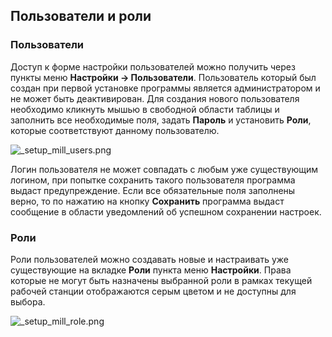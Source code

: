 ﻿
## Пользователи и роли
### Пользователи
Доступ к форме настройки пользователей можно получить через пункты меню **Настройки -> Пользователи**. Пользователь который был создан при первой установке программы является администратором и не может быть деактивирован. Для создания нового пользователя необходимо кликнуть мышью в свободной области таблицы и заполнить все необходимые поля, задать **Пароль** и установить **Роли**, которые соответствуют данному пользователю. 

![_setup_mill_users.png](./images/_setup_mill_users.png "Пользователи")

Логин пользователя не может совпадать с любым уже существующим логином, при попытке сохранить такого пользователя программа выдаст предупреждение. Если все обязательные поля заполнены верно, то по нажатию на кнопку **Сохранить** программа выдаст сообщение в области уведомлений об успешном сохранении настроек.

### Роли
Роли пользователей можно создавать новые и настраивать уже существующие на вкладке **Роли** пункта меню **Настройки**. Права которые не могут быть назначены выбранной роли в рамках текущей рабочей станции отображаются серым цветом и не доступны для выбора.

![_setup_mill_role.png](./images/_setup_mill_role.png "Роли")